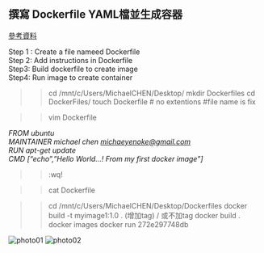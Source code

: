 

## 撰寫 Dockerfile YAML檔並生成容器
[參考資料](https://www.youtube.com/watch?v=LQjaJINkQXY)

Step 1 : Create a file nameed Dockerfile </br>
Step 2: Add instructions in Dockerfile </br>
Step3: Build dockerfile to create image </br>
Step4: Run image to create container </br>

>> cd /mnt/c/Users/MichaelCHEN/Desktop/
>> mkdir Dockerfiles
>> cd DockerFiles/
>> touch Dockerfile     # no extentions #file name is fix 

>> vim Dockerfile

*FROM ubuntu  </br>
MAINTAINER michael chen <michaeyenoke@gmail.com>  </br>
RUN apt-get update </br>
CMD [“echo”,”Hello World…! From my first docker image”] </br>* 

>> :wq!

>> cat Dockerfile


>> cd /mnt/c/Users/MichaelCHEN/Desktop/Dockerfiles
>> docker  build  -t  myimage1:1.0   .   (增加tag) /    或不加tag   docker build .
>> docker images
>> docker run 272e297748db 

![photo01](https://github.com/michaelyenoke/docker_notebook_slider_examples/blob/main/07_dockerfile_build_image/01_ubuntu/ubuntu01.png)
![photo02](https://github.com/michaelyenoke/docker_notebook_slider_examples/blob/main/07_dockerfile_build_image/01_ubuntu/ubuntu02.png)
